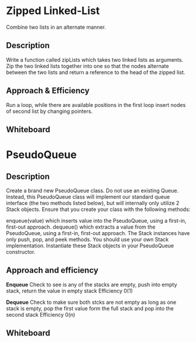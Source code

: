 # Zipped Linked-List

Combine two lists in an alternate manner.

## Description

Write a function called zipLists which takes two linked lists as arguments. Zip the two linked lists together into one so that the nodes alternate between the two lists and return a reference to the head of the zipped list.

## Approach & Efficiency

Run a loop, while there are available positions in the first loop insert nodes of second list by changing pointers.

## Whiteboard

# PseudoQueue

## Description

Create a brand new PseudoQueue class. Do not use an existing Queue. Instead, this PseudoQueue class will implement our standard queue interface (the two methods listed below), but will internally only utilize 2 Stack objects. Ensure that you create your class with the following methods:

enqueue(value) which inserts value into the PseudoQueue, using a first-in, first-out approach.
dequeue() which extracts a value from the PseudoQueue, using a first-in, first-out approach.
The Stack instances have only push, pop, and peek methods. You should use your own Stack implementation. Instantiate these Stack objects in your PseudoQueue constructor.

## Approach and efficiency

**Enqueue** Check to see is any of the stacks are empty, push into empty stack, return the value in empty stack
Efficiency 0(1)

**Dequeue** Check to make sure both stcks are not empty as long as one stack is empty, pop the first value form the full stack and pop into the second stack
Efficiency 0(n)

## Whiteboard

